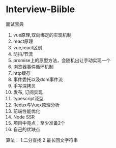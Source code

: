 # Interview-Biible
面试宝典  



  1. vue原理,双向绑定的实现机制
  2. react原理
  3. vue,react区别
  4. 防抖/节流
  5. promise上的原型方法，会随机出让手动实现一个
  6. 浏览器事件循环机制
  7. http缓存
  8. 事件委托以及dom事件流
  9. 手写深拷贝
  10. 发布, 订阅实现
  11. typescript泛型
  12. Redux与Vuex原理分析
  13. 前端性能优化
  14. Node SSR
  15. 项目中亮点：至少准备2个
  16. 自己的优缺点
 

算法：
  1.二分查找
  2.最长回文字符串
